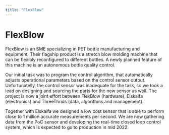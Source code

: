 ```yaml
---
title: "FlexBlow"
---
```


# FlexBlow

FlexBlow is an SME specializing in PET bottle manufacturing and equipment. Their
flagship product is a stretch blow molding machine that can be flexibly reconfigured
to different bottles. A newly planned feature of this machine is an autonomous bottle
quality control.


Our initial task was to program the control algorithm, that automatically adjusts
operational parameters based on the control sensor output. Unfortunatelly, the control
sensor was inadequate for the task, so we took a lead on designing and sourcing the
parts for the new sensor as well. The project is now a joint effort between FlexBlow
(hardware), Elskaifa (electronics) and ThreeThrids (data, algorithms and management).

Together with Elskaifa we designed a low cost sensor that is able to perform close
to 1 million accurate measurements per second. We are now gathering data from the
PoC sensor and developing the real-time closed loop control system, which is expected
to go to production in mid 2022. 